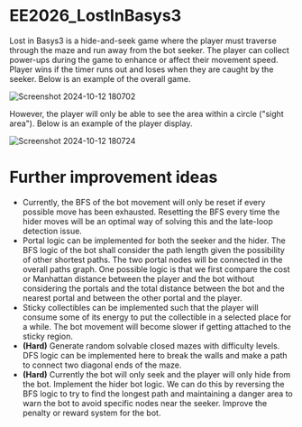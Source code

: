 # EE2026_LostInBasys3
Lost in Basys3 is a hide-and-seek game where the player must traverse through the maze and run away from the bot seeker. The player can collect power-ups during the game to enhance or affect their movement speed. Player wins if the timer runs out and loses when they are caught by the seeker. Below is an example of the overall game.

![Screenshot 2024-10-12 180702](https://github.com/user-attachments/assets/7d15dc41-e273-4873-bd14-a4ff1e3079fe)

However, the player will only be able to see the area within a circle ("sight area"). Below is an example of the player display.

![Screenshot 2024-10-12 180724](https://github.com/user-attachments/assets/d70bcc3f-bcb2-4f00-a170-3bb2b9eb156a)

# Further improvement ideas
- Currently, the BFS of the bot movement will only be reset if every possible move has been exhausted. Resetting the BFS every time the hider moves will be an optimal way of solving this and the late-loop detection issue.
- Portal logic can be implemented for both the seeker and the hider. The BFS logic of the bot shall consider the path length given the possibility of other shortest paths. The two portal nodes will be connected in the overall paths graph. One possible logic is that we first compare the cost or Manhattan distance between the player and the bot without considering the portals and the total distance between the bot and the nearest portal and between the other portal and the player. 
- Sticky collectibles can be implemented such that the player will consume some of its energy to put the collectible in a selected place for a while. The bot movement will become slower if getting attached to the sticky region.
- **(Hard)** Generate random solvable closed mazes with difficulty levels. DFS logic can be implemented here to break the walls and make a path to connect two diagonal ends of the maze.
- **(Hard)** Currently the bot will only seek and the player will only hide from the bot. Implement the hider bot logic. We can do this by reversing the BFS logic to try to find the longest path and maintaining a danger area to warn the bot to avoid specific nodes near the seeker. Improve the penalty or reward system for the bot.

